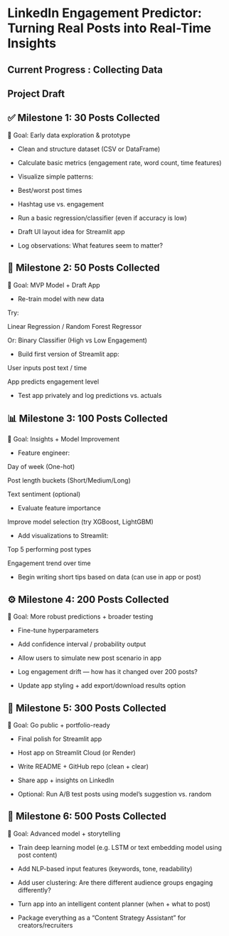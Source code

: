 # LinkedIn Engagement Predictor: Turning Real Posts into Real-Time Insights

## Current Progress : Collecting Data

## Project Draft

## ✅ Milestone 1: 30 Posts Collected
🎯 Goal: Early data exploration & prototype

- Clean and structure dataset (CSV or DataFrame)

- Calculate basic metrics (engagement rate, word count, time features)

- Visualize simple patterns:

- Best/worst post times

- Hashtag use vs. engagement

- Run a basic regression/classifier (even if accuracy is low)

- Draft UI layout idea for Streamlit app

- Log observations: What features seem to matter?

## 🧪 Milestone 2: 50 Posts Collected
🎯 Goal: MVP Model + Draft App

 - Re-train model with new data

 Try:

Linear Regression / Random Forest Regressor

Or: Binary Classifier (High vs Low Engagement)

- Build first version of Streamlit app:

User inputs post text / time

App predicts engagement level

- Test app privately and log predictions vs. actuals

## 📊 Milestone 3: 100 Posts Collected
🎯 Goal: Insights + Model Improvement

- Feature engineer:

Day of week (One-hot)

Post length buckets (Short/Medium/Long)

Text sentiment (optional)

- Evaluate feature importance

 Improve model selection (try XGBoost, LightGBM)

- Add visualizations to Streamlit:

Top 5 performing post types

Engagement trend over time

- Begin writing short tips based on data (can use in app or post)

## ⚙️ Milestone 4: 200 Posts Collected
🎯 Goal: More robust predictions + broader testing

- Fine-tune hyperparameters

- Add confidence interval / probability output

- Allow users to simulate new post scenario in app

- Log engagement drift — how has it changed over 200 posts?

- Update app styling + add export/download results option

## 🚀 Milestone 5: 300 Posts Collected
🎯 Goal: Go public + portfolio-ready

- Final polish for Streamlit app

- Host app on Streamlit Cloud (or Render)

- Write README + GitHub repo (clean + clear)

- Share app + insights on LinkedIn

- Optional: Run A/B test posts using model’s suggestion vs. random

## 🧠 Milestone 6: 500 Posts Collected
🎯 Goal: Advanced model + storytelling

- Train deep learning model (e.g. LSTM or text embedding model using post content)

- Add NLP-based input features (keywords, tone, readability)

- Add user clustering: Are there different audience groups engaging differently?

- Turn app into an intelligent content planner (when + what to post)

- Package everything as a “Content Strategy Assistant” for creators/recruiters
